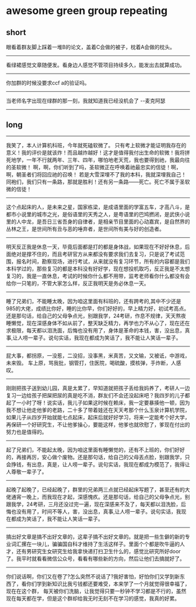 # awesome green group repeating

## short

眼看着群友脚上踩着一堆B的论文，盖着C会做的被子，枕着A会做的枕头。

---

看绿裙感觉文章随便发。看身边人感觉不管项目持续多久，能发出去就算成功。

---

你加群的时候没要求ccf a的验证吗。

---

当老师名字出现在绿群的那一刻，我就知道我已经没机会了  --麦克阿瑟

---

## long


---

我笑了，本人计算机科班，今年就死磕软微了。
只有考上软微才能证明我存在的意义！我的评价是就该炸！而且越炸越好！这才是值得我付出生命的软微！我将拼死地学，一年不行就两年、三年、四年，哪怕地老天荒，我也要得到祂，我最向往的圣软微！
啊，啊，你们听到了吗，圣软微正在呼唤着祂最忠实的信徒！啊，啊，朝圣者们将回应祂的召唤！
若是大雪深埋不了我的本科，我就深埋我自己！
同袍们，我们只有一条路，那就是胜利！还有另一条路——死亡。死亡不属于圣软微的信徒！

---

这个点起床的人，是未来之星，国家栋梁，是成语里面的学富五车，才高八斗，是都市小说里的城市之光，是俗语里的天秀之人，是粤语里的巴鸠撚闭，是武侠小说里的人中龙，是吾日三省吾身的自律者，是相亲节目里面的心动嘉宾，是自然界的丛林之王，是世间所有丑与恶的唾弃者，是世间所有美与好的创造者。

---

明天反正我是休息一天，毕竟后面都是打的都是身体战，如果现在不好好休息，后面绝对是撑不住的，而且考研官方从来都没有要求我们去复习，只是说了考试范围，报名时间，勘察现场，进行考试，从来就没有复习环节，所有的内容都是我们本科学过的，那些复习的都是本科没有好好学，现在想投机取巧，反正我是不太想复习的，我是一直休息，考试的时候你什么都不用带，监考老师看你什么都没有会给你一只笔的，不管大家怎么样，反正我明天是务必休息一天。

---

睡了兄弟们，不能睡太晚，因为咱这里面有科班的，还有跨考的,其中不少还是985的大佬，成绩比你好，睡的比你早，你们好好的，早上精力好，初试考高点。还是那句话，给自己的父母争点光，别跟我学，24考研，作息不规律，天天熬夜睡懒觉，现在深感身体不如从前了，整天缺乏精力，再学也力不从心了，现在还在求极限，每天都以泪洗面，后悔也没有用了，身体是革命的本钱，害，没出息，真事,让人唠一辈子。说句实话，我现在都成为笑话了，我不能让人笑话一辈子。

---

屁大事，都拐原，一没惹，二没招，没事黑，米真苦，又文输，又被诋，中游戏，未来毁。 车上原，骂我批，钢管打，住医院，喝硫酸，摸核弹，手炸断，人感叹。

---

刚刚把孩子送到幼儿园，真是太累了，早知道就把孩子丢给我妈养了，考研人一边复习一边给孩子把屎把尿的真是吃不消，群友们不会还没起床吧？我四岁的儿子都起了一小时了呀！说实话，我儿子如果这时候在赖床，我一定要暴揍他一顿，因为我不想让他走他爹的老路，二十多了带着娃还在天天考那个什么玉泉计算机学院，如果儿子从四岁开始就能七点起床，起床后就好好学习，将来一定能考个好大学，再保研一个好研究生，不让他爹操心，要能这样，他爹也就欣慰了，爹现在付出的努力也是值得的。

---

起了兄弟们，不能起太晚，因为咱这里面有睡懒觉的，还有不上班的，你们好好的，再接再厉，安心做个废物。还是那句话，给自己的父母丟点脸，别跟我学，只会挣钱，有出息，真是，让人唠一辈子。说句实话，我现在都成为模范了，我得让人尊敬一辈子了。

---

起晚了起晚了，已经起晚了，群里的兄弟两三点就已经起床写题了，甚至还有的大佬通宵一晚上，而我现在才起，深感愧疚。还是那句话，给自己的父母争点光，别跟我学，24考研，三月还没过完一遍，现在深感来不及了，每天都以泪洗脸，后悔也没有用了，时间不等人，害，没出息，真事,让人唠一辈子。说句实话，我现在都成为笑话了，我不能让人笑话一辈子。

---

搞出好文章是搞不出好文章的，这辈子搞不出好文章的。就是把一些生僻的新的专业词汇摞在一块儿，骗骗国自科才维持了生活这样子。里面个个都是吹牛逼的人才，还有男研究生女研究生给我拿快递打扫卫生什么的，感觉比研究所好door了。我平时就看看微信公众号，看看有哪些新的方向，然后让他们去搞就好了。

---

你们说话啊，你们又在卷了?怎么突然不说话了?我好害怕，好怕你们又学到新东西了，看你们学到新知识比我亏钱都还要难受，本来学了一个月就觉得很幸福了， 现在在这个群， 每天被你们洗脑，让我觉得只要一秒钟不学习都是不行的，虽然现在每天都在学，但是这个群却给我无时无刻不在学习的感觉，我真的好累。

